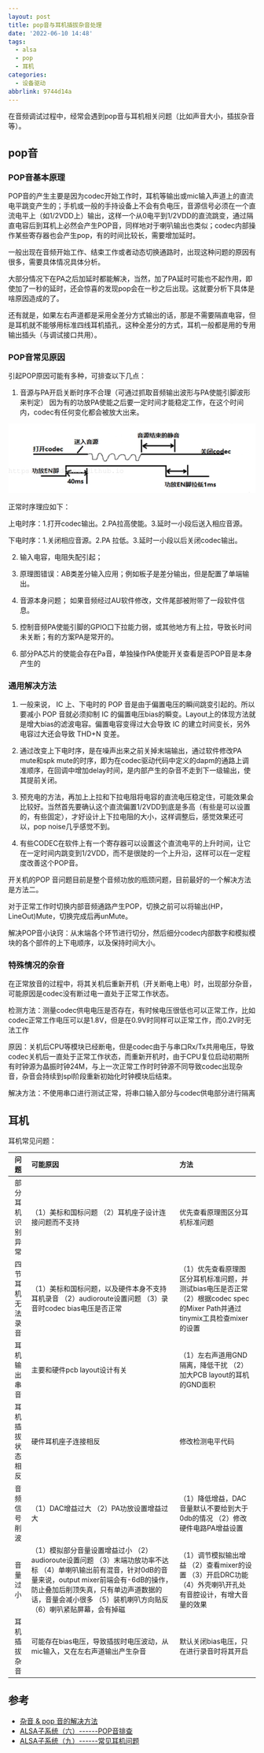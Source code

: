 ```yaml
---
layout: post
title: pop音与耳机插拔杂音处理
date: '2022-06-10 14:48'
tags:
  - alsa
  - pop
  - 耳机
categories:
  - 设备驱动
abbrlink: 9744d14a
---
```


在音频调试过程中，经常会遇到pop音与耳机相关问题（比如声音大小，插拔杂音等）。

<!--more-->


## pop音

### POP音基本原理

POP音的产生主要是因为codec开始工作时，耳机等输出或mic输入声道上的直流电平跳变产生的；手机或一般的手持设备上不会有负电压，音源信号必须在一个直流电平上（如1/2VDD上）输出，这样一个从0电平到1/2VDD的直流跳变，通过隔直电容后到耳机上必然会产生POP音，同样地对于喇叭输出也类似；codec内部操作某些寄存器也会产生pop，有的时间比较长，需要增加延时。

一般出现在音频开始工作、结束工作或者动态切换通路时，出现这种问题的原因有很多，需要具体情况具体分析。

大部分情况下在PA之后加延时都能解决，当然，加了PA延时可能也不起作用，即使加了一秒的延时，还会惊喜的发现pop会在一秒之后出现。这就要分析下具体是啥原因造成的了。


还有就是，如果左右声道都是采用全差分方式输出的话，那是不需要隔直电容，但是耳机就不能够用标准四线耳机插孔，这种全差分的方式，耳机一般都是用的专用输出插头（与调试接口共用）。


### POP音常见原因

引起POP原因可能有多种，可排查以下几点：

1. 音源与PA开启关断时序不合理（可通过抓取音频输出波形与PA使能引脚波形来判定）
因为有的功放PA使能之后要一定时间才能稳定工作，在这个时间内，codec有任何变化都会被放大出来。

![音频功放开关](/images/2022/06/音频功放开关.png)

正常时序理应如下：

上电时序：1.打开codec输出。2.PA拉高使能。3.延时一小段后送入相应音源。

下电时序：1.关闭相应音源。2.PA 拉低。3.延时一小段以后关闭codec输出。

2. 输入电容，电阻失配引起；

3. 原理图错误：AB类差分输入应用；例如板子是差分输出，但是配置了单端输出。

4. 音源本身问题； 如果音频经过AU软件修改，文件尾部被附带了一段软件信息。

5. 控制音频PA使能引脚的GPIO口下拉能力弱，或其他地方有上拉，导致长时间未关断；有的方案PA是常开的。

6. 部分PA芯片的使能会存在Pa音，单独操作PA使能开关查看是否POP音是本身产生的


### 通用解决方法

1. 一般来说， IC 上、下电时的 POP 音是由于偏置电压的瞬间跳变引起的。所以要减小 POP 音就必须抑制 IC 的偏置电压bias的瞬变。Layout上的体现方法就是增大bias的滤波电容。偏置电容变得过大会导致 IC 的建立时间变长，另外电容过大还会导致 THD+N 变差。

2. 通过改变上下电时序，是在噪声出来之前关掉末端输出，通过软件修改PA mute和spk mute的时序，即为在codec驱动代码中定义的dapm的通路上调准顺序，在回调中增加delay时间，是内部产生的杂音不走到下一级输出，使其提前关闭。

3. 预充电的方法，再加上上拉和下拉电阻将电容的直流电压稳定住，可能效果会比较好。当然首先要确认这个直流偏置1/2VDD到底是多高（有些是可以设置的，有些固定），才好设计上下拉电阻的大小，这样调整后，感觉效果还可以，pop noise几乎感觉不到。

4. 有些CODEC在软件上有一个寄存器可以设置这个直流电平的上升时间，让它在一定时间内跳变到1/2VDD，而不是很陡的一个上升沿，这样可以在一定程度改善这个POP音。

开关机的POP 音问题目前是整个音频功放的瓶颈问题，目前最好的一个解决方法是方法二。

对于正常工作时切换内部音频通路产生POP，切换之前可以将输出(HP，LineOut)Mute，切换完成后再unMute。

解决POP音小诀窍：从末端各个环节进行切分，然后细分codec内部数字和模拟模块的各个部件的上下电顺序，以及保持时间大小。


### 特殊情况的杂音

在正常放音的过程中，将其关机后重新开机（开关断电上电）时，出现部分杂音，可能原因是codec没有断过电一直处于正常工作状态。

检测方法：测量codec供电电压是否存在，有时候电压很低也可以正常工作，比如codec正常工作电压可以是1.8V，但是在0.9V时同样可以正常工作，而0.2V时无法工作

原因：关机后CPU等模块已经断电，但是codec由于与串口Rx/Tx共用电压，导致codec关机后一直处于正常工作状态，而重新开机时，由于CPU复位启动初期所有时钟源为晶振时钟24M，与上一次正常工作时时钟源不同导致codec出现杂音，杂音会持续到spl阶段重新初始化时钟模块后结束。

解决方法：不使用串口进行测试正常，将串口输入部分与codec供电部分进行隔离


## 耳机


耳机常见问题：

| 问题  | 可能原因  | 方法  |
|:----:|:------|:-------|
| 部分耳机识别异常  | （1）美标和国标问题 （2）耳机座子设计连接问题而不支持  | 优先查看原理图区分耳机标准问题  |
| 四节耳机无法录音  | （1）美标和国标问题，以及硬件本身不支持耳机录音 （2）audioroute设置问题 （3）录音时codec bias电压是否正常 | （1）优先查看原理图区分耳机标准问题，并测试bias电压是否正常 （2）根据codec spec的Mixer Path并通过tinymix工具检查mixer的设置  |
| 耳机输出串音  | 主要和硬件pcb layout设计有关  | （1）左右声道用GND隔离，降低干扰 （2）加大PCB layout的耳机的GND面积   |
| 耳机插拔状态相反 | 硬件耳机座子连接相反 | 修改检测电平代码 |
| 音频信号削波   | （1）DAC增益过大 （2）PA功放设置增益过大  | （1）降低增益，DAC音量默认不要给到大于0db的情况 （2）修改硬件电路PA增益设置  |
| 音量过小  | （1）模拟部分音量设置增益过小 （2）audioroute设置问题 （3）末端功放功率不达标 （4）单喇叭输出前有混音，针对0dB的音量来说，output mixer前端会有-6dB的操作，防止叠加后削顶失真，只有单边声道数据的话，音量会减小很多 （5）装机喇叭方向贴反 （6）喇叭紧贴屏幕，会有掉磁  | （1）调节模拟输出增益 （2）查看mixer的设置 （3）开启DRC功能 （4）外壳喇叭开孔处有音腔设计，有增大音量的效果  |
| 耳机插拔杂音   | 可能存在bias电压，导致插拔时电压波动，从mic输入，又在左右声道输出产生杂音  | 默认关闭bias电压，只在进行录音时将其开启  |


## 参考

- [杂音 & pop 音的解决方法](https://blog.csdn.net/dyron/article/details/8161875)
- [ALSA子系统（六）------POP音排查](https://blog.csdn.net/guet_kite/article/details/110819634)
- [ALSA子系统（九）------常见耳机问题](https://blog.csdn.net/Guet_Kite/article/details/110821857)
